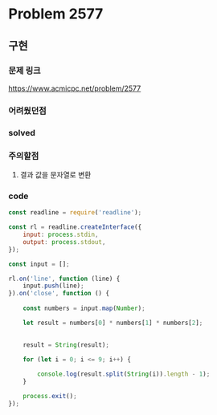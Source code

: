 # Problem 2577

## 구현

### 문제 링크
https://www.acmicpc.net/problem/2577

### 어려웠던점

### solved

### 주의할점
1. 결과 값을 문자열로 변환

### code
```javascript
const readline = require('readline');

const rl = readline.createInterface({
    input: process.stdin,
    output: process.stdout,
});

const input = [];

rl.on('line', function (line) {
    input.push(line);
}).on('close', function () {
    
    const numbers = input.map(Number);

    let result = numbers[0] * numbers[1] * numbers[2];

   
    result = String(result);

    for (let i = 0; i <= 9; i++) {
       
        console.log(result.split(String(i)).length - 1);
    }

    process.exit();
});
```